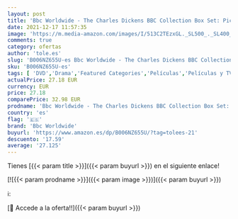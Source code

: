 ```yaml
---
layout: post
title: 'Bbc Worldwide - The Charles Dickens BBC Collection Box Set: Pickwick Papers / Oliver Twist / A Christmas Carol / Martin Chuzzlewit / David Copperfield / A Tale of Two Cities / Great Expectations / Our Mutual Friend [Reino Unido] [DVD]'
date: 2021-12-17 11:57:35
image: 'https://m.media-amazon.com/images/I/513C2TEzxGL._SL500_._SL400_.jpg'
comments: true
category: ofertas
author: 'tole.es'
slug: 'B006NZ655U-es Bbc Worldwide - The Charles Dickens BBC Collection Box...'
sku: 'B006NZ655U-es'
tags: [ 'DVD','Drama','Featured Categories','Películas','Películas y TV','bbc worldwide','christmas', ]
actualPrice: 27.18 EUR
currency: EUR
price: 27.18
comparePrice: 32.98 EUR
prodname: 'Bbc Worldwide - The Charles Dickens BBC Collection Box Set: Pickwick Papers / Oliver Twist / A Christmas Carol / Martin Chuzzlewit / David Copperfield / A Tale of Two Cities / Great Expectations / Our Mutual Friend [Reino Unido] [DVD]'
country: 'es'
flag: '🇪🇸'
brand: 'Bbc Worldwide'
buyurl: 'https://www.amazon.es/dp/B006NZ655U/?tag=tolees-21'
descuento: '17.59'
average: '27.125'
---
```


Tienes [{{< param title >}}]({{< param buyurl >}}) en el siguiente enlace!

[![{{< param prodname >}}]({{< param image >}})]({{< param buyurl >}})

ℹ️:


[🛒 Accede a la oferta!!]({{< param buyurl >}})
